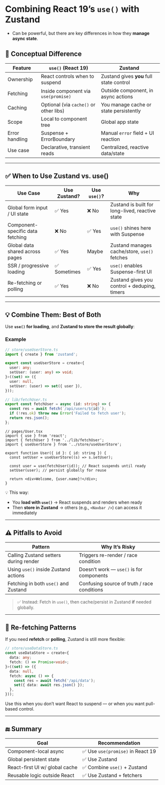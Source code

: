 # Combining **React 19’s `use()`** with **Zustand** 

- Can be powerful, but there are key differences in how they **manage async state**.

## 🧠 Conceptual Difference

| Feature         | `use()` (React 19)                             | Zustand                                 |
|----------------|-------------------------------------------------|------------------------------------------|
| Ownership       | React controls when to suspend                 | Zustand gives **you** full state control |
| Fetching        | Inside component via `use(promise)`            | Outside component, in async actions      |
| Caching         | Optional (via `cache()` or other libs)         | You manage cache or state persistently   |
| Scope           | Local to component tree                        | Global app state                         |
| Error handling  | Suspense + ErrorBoundary                       | Manual `error` field + UI reaction       |
| Use case        | Declarative, transient reads                   | Centralized, reactive data/state         |

---

## ✅ When to Use Zustand vs. use()

| Use Case                            | Use Zustand? | Use `use()`? | Why                                           |
|-------------------------------------|--------------|--------------|-----------------------------------------------|
| Global form input / UI state        | ✅ Yes        | ❌ No         | Zustand is built for long-lived, reactive state |
| Component-specific data fetching    | ❌ No         | ✅ Yes        | `use()` shines here with Suspense              |
| Global data shared across pages     | ✅ Yes        | Maybe        | Zustand manages cache/store, `use()` fetches   |
| SSR / progressive loading           | ✅ Sometimes  | ✅ Yes        | `use()` enables Suspense-first UI              |
| Re-fetching or polling              | ✅ Yes        | ❌ No         | Zustand gives you control + deduping, timers   |

---

## 💡 Combine Them: Best of Both

Use **`use()` for loading**, and **Zustand to store the result globally**:

### Example

```ts
// store/useUserStore.ts
import { create } from 'zustand';

export const useUserStore = create<{
  user: any;
  setUser: (user: any) => void;
}>((set) => ({
  user: null,
  setUser: (user) => set({ user }),
}));
```

```ts
// lib/fetchUser.ts
export const fetchUser = async (id: string) => {
  const res = await fetch(`/api/users/${id}`);
  if (!res.ok) throw new Error('Failed to fetch user');
  return res.json();
};
```

```tsx
// pages/User.tsx
import { use } from 'react';
import { fetchUser } from '../lib/fetchUser';
import { useUserStore } from '../store/useUserStore';

export function User({ id }: { id: string }) {
  const setUser = useUserStore((s) => s.setUser);

  const user = use(fetchUser(id)); // React suspends until ready
  setUser(user); // persist globally for reuse

  return <div>Welcome, {user.name}!</div>;
}
```

💡 This way:
- You **load with `use()`** → React suspends and renders when ready
- Then **store in Zustand** → others (e.g., `<Navbar />`) can access it immediately

---

## ⚠️ Pitfalls to Avoid

| Pattern                              | Why It’s Risky                              |
|-------------------------------------|---------------------------------------------|
| Calling Zustand setters during render | Triggers re-render / race condition         |
| Using `use()` inside Zustand actions | Doesn’t work — `use()` is for components    |
| Fetching in both `use()` and Zustand | Confusing source of truth / race conditions |

> ✅ Instead: Fetch in `use()`, then cache/persist in Zustand **if** needed globally.

---

## 🔁 Re-fetching Patterns

If you need **refetch** or **polling**, Zustand is still more flexible:

```ts
// store/useDataStore.ts
const useDataStore = create<{
  data: any;
  fetch: () => Promise<void>;
}>((set) => ({
  data: null,
  fetch: async () => {
    const res = await fetch('/api/data');
    set({ data: await res.json() });
  },
}));
```

Use this when you don’t want React to suspend — or when you want pull-based control.

---

## 🔚 Summary

| Goal                            | Recommendation                    |
|---------------------------------|-----------------------------------|
| Component-local async           | ✅ Use `use(promise)` in React 19 |
| Global persistent state         | ✅ Use Zustand                    |
| React-first UI w/ global cache  | ✅ Combine `use()` + Zustand      |
| Reusable logic outside React    | ✅ Use Zustand + fetchers         |
